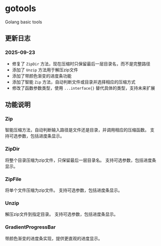 # gotools
Golang basic tools

## 更新日志

### 2025-09-23
- 修复了 `ZipDir` 方法，现在压缩时只保留最后一层目录名，而不是完整路径
- 添加了 `Unzip` 方法用于解压zip文件
- 添加了带颜色渐变的进度条功能
- 添加了智能 `Zip` 方法，自动判断文件或目录并选择相应的压缩方式
- 修改了函数参数类型，使用 `...interface{}` 替代具体的类型，支持未来扩展

## 功能说明

### Zip
智能压缩方法，自动判断输入路径是文件还是目录，并调用相应的压缩函数。
支持可选参数，包括进度条显示。

### ZipDir
将整个目录压缩为zip文件，只保留最后一层目录名。
支持可选参数，包括进度条显示。

### ZipFile
将单个文件压缩为zip文件。
支持可选参数，包括进度条显示。

### Unzip
解压zip文件到指定目录。
支持可选参数，包括进度条显示。

### GradientProgressBar
带颜色渐变的进度条实现，提供更直观的进度显示。